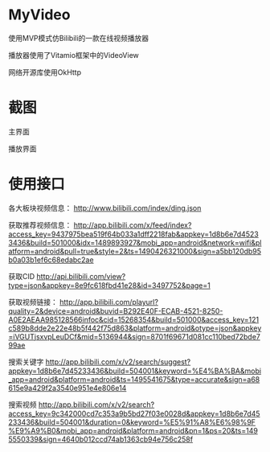 # MyVideo
使用MVP模式仿Bilibili的一款在线视频播放器

播放器使用了Vitamio框架中的VideoView

网络开源库使用OkHttp

# 截图

主界面

播放界面

# 使用接口
各大板块视频信息：
http://www.bilibili.com/index/ding.json

获取推荐视频信息：
http://app.bilibili.com/x/feed/index?access_key=9437975bea519f64b033a1dff2218fab&appkey=1d8b6e7d45233436&build=501000&idx=1489893927&mobi_app=android&network=wifi&platform=android&pull=true&style=2&ts=1490426321000&sign=a5bb120db95b0a03b1ef6c68edabc2ae

获取CID
http://api.bilibili.com/view?type=json&appkey=8e9fc618fbd41e28&id=3497752&page=1

获取视频链接：
http://app.bilibili.com/playurl?quality=2&device=android&buvid=B292E40F-ECAB-4521-8250-A0E2AEAA985128566infoc&cid=15268354&build=501000&access_key=121c589b8dde2e22e48b5f442f75d863&platform=android&otype=json&appkey=iVGUTjsxvpLeuDCf&mid=5136944&sign=8701f69671d081cc110bed72bde799ae

搜索关键字
http://app.bilibili.com/x/v2/search/suggest?appkey=1d8b6e7d45233436&build=504001&keyword=%E4%BA%BA&mobi_app=android&platform=android&ts=1495541675&type=accurate&sign=a68615e9a429f2a3540e951e4e806e14

搜索视频
http://app.bilibili.com/x/v2/search?access_key=9c342000cd7c353a9b5bd27f03e0028d&appkey=1d8b6e7d45233436&build=504001&duration=0&keyword=%E5%91%A8%E6%98%9F%E9%A9%B0&mobi_app=android&platform=android&pn=1&ps=20&ts=1495550339&sign=4640b012ccd74ab1363cb94e756c258f
